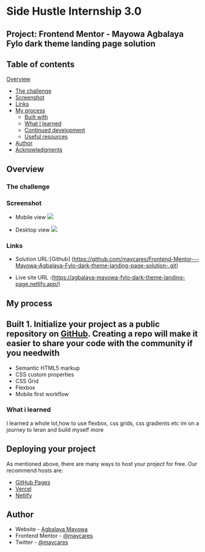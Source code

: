  # Side Hustle Internship 3.0

## Project: Frontend Mentor - Mayowa Agbalaya Fylo dark theme landing  page solution 

## Table of contents

 [Overview](#overview)
  - [The challenge](#the-challenge)
  - [Screenshot](#screenshot)
  - [Links](#links)
- [My process](#my-process)
  - [Built with](#built-with)
  - [What I learned](#what-i-learned)
  - [Continued development](#continued-development)
  - [Useful resources](#useful-resources)
- [Author](#author)
- [Acknowledgments](#acknowledgments)

 ## Overview

 
### The challenge



### Screenshot
 - Mobile view
 ![](./images/fylo-dark-theme-mobile-view.png)


  - Desktop view
  ![](./images/fylo/dark/theme-desktop-view.png)

  ### Links

 - Solution URL:[Github]
(https://github.com/maycares/Frontend-Mentor---Mayowa-Agbalaya-Fylo-dark-theme-landing-page-solution-.git)

 - Live site URL :(https://agbalaya-mayowa-fylo-dark-theme-landing-page.netlify.app/)




 ## My process


## Built 1. Initialize your project as a public repository on [GitHub](https://github.com/). Creating a repo will make it easier to share your code with the community if you needwith

 - Semantic HTML5 markup
 - CSS custom properties
 - CSS Grid
 - Flexbox
- Mobile first workflow
 

### What i learned
 I learned a whole lot,how to use flexbox, css grids, css gradients etc
 im on a journey to leran and build myself more

 





## Deploying your project

As mentioned above, there are many ways to host your project for free. Our recommend hosts are:

- [GitHub Pages](https://pages.github.com/)
- [Vercel](https://vercel.com/)
- [Netlify](https://www.netlify.com/)

 ## Author

- Website - [Agbalaya Mayowa](https://www.your-site.com)
- Frontend Mentor - [@maycares](https://www.frontendmentor.io/profile/maycares)
- Twitter - [@maycares](https://www.twitter.com/maycares)

 








